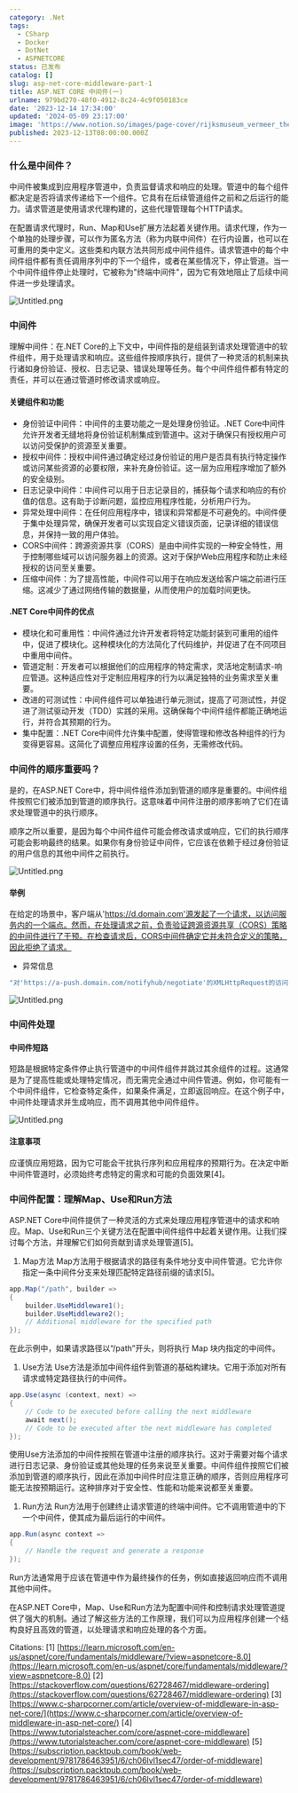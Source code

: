 ```yaml
---
category: .Net
tags:
  - CSharp
  - Docker
  - DotNet
  - ASPNETCORE
status: 已发布
catalog: []
slug: asp-net-core-middleware-part-1
title: ASP.NET CORE 中间件(一)
urlname: 979bd270-48f0-4912-8c24-4c9f050183ce
date: '2023-12-14 17:34:00'
updated: '2024-05-09 23:17:00'
image: 'https://www.notion.so/images/page-cover/rijksmuseum_vermeer_the_milkmaid.jpg'
published: 2023-12-13T08:00:00.000Z
---
```


### 什么是中间件？


中间件被集成到应用程序管道中，负责监督请求和响应的处理。管道中的每个组件都决定是否将请求传递给下一个组件。它具有在后续管道组件之前和之后运行的能力。请求管道是使用请求代理构建的，这些代理管理每个HTTP请求。


在配置请求代理时，Run、Map和Use扩展方法起着关键作用。请求代理，作为一个单独的处理步骤，可以作为匿名方法（称为内联中间件）在行内设置，也可以在可重用的类中定义。这些类和内联方法共同形成中间件组件。请求管道中的每个中间件组件都有责任调用序列中的下一个组件，或者在某些情况下，停止管道。当一个中间件组件停止处理时，它被称为"终端中间件"，因为它有效地阻止了后续中间件进一步处理请求。


![Untitled.png](https://prod-files-secure.s3.us-west-2.amazonaws.com/5d24fe63-e567-4804-86f9-9fdc62e13082/da807807-d02d-4fa1-86b6-db45e4678714/Untitled.png?X-Amz-Algorithm=AWS4-HMAC-SHA256&X-Amz-Content-Sha256=UNSIGNED-PAYLOAD&X-Amz-Credential=ASIAZI2LB466XIK45WSS%2F20250203%2Fus-west-2%2Fs3%2Faws4_request&X-Amz-Date=20250203T053654Z&X-Amz-Expires=3600&X-Amz-Security-Token=IQoJb3JpZ2luX2VjEPL%2F%2F%2F%2F%2F%2F%2F%2F%2F%2FwEaCXVzLXdlc3QtMiJGMEQCIFHKZGRYg5N5tjyclJzLrG2cLErrMbT%2FXYfgO7ywxS3eAiAGedcicg9NSOGL1%2F%2FsTdfgjq4SRiWZBcHoJ2av4AFo4SqIBAj7%2F%2F%2F%2F%2F%2F%2F%2F%2F%2F8BEAAaDDYzNzQyMzE4MzgwNSIM1Yrro874XJba2hkOKtwD0u7Io6HdCyfwgW56Wi4UasExdzWwKOrLY7zjhDGeJRksjOx%2Bajtv1WhD8z7kjw4Gpj%2B4Zb20CTCocukBSqpiqOmi6PvEHewfJ7IB4EgI6bKXmT63bQPb9rB4OyXe4RJ%2B0pslgcsu%2BrBL010OTOluGbtei%2ByiMlDnn3s%2FINiA3itgqkoT3r8MAB1aH%2FOkvzlANzldpN1pnuO57opc5VVmLuMLAHqhoCXq2ODhob8UD6NNtVl3fkul%2F5D9t6cn3njl9BaQlfEqD3NHbWrnMOAwrP%2B0kDyXaSeQrjXZDlVQ0p9FRFPJ0TElofk3Ab5NinBcuV1sJ004qpTSgO9D8OXaf15xIHCxdzS1HCD%2BPAKwvWcNXbLVlwtJ6oBpGelCuxIjpF2nubrq%2BwagERFyoMM%2BFXLd86ntF8%2Fco3oJo3vXERX3GkGNn84ex0zjLTXl3oTJ0cZmUDasggTOwxeaAsQWMp9E%2BJrEkYVR4L0Q6ug4iJ7naBLFGA6Jy8%2F1c37EnmGVnyonOrTwSDFYXgL2kxsFi7Ty4SYXIsAeGaH3vbEmV5JJKJP3RjHZihYL4bpGLRWVv9gZDfNMkfW5wEsn5U2w%2B7LCCbts4X6yMZRP9jHlp%2BLtmaDrmEkTHcgbfssw5b%2BAvQY6pgFjJldq2DDdgVmx786ma2dsJvy4gsEAhC5rD%2BMaGA00VMf2dWlg8Oe1RYGBheUBxjcNqMvPxKQ6te8NdfETw7wWPLBhAUCE33ZQGS9TJDiEhiFeTsWgRypEWUz%2FPD3p5JV%2B3tg%2B07%2F57WK6xVeB2vhZB%2FhKVZxQhC5Njrl5JWoKtlhjfNQ9pDp%2B65cs87nXqNt%2BIbjlZ87kFSFNWxC7596vMj3l9IoN&X-Amz-Signature=137489cccb5bd462ccbc183fe4cf7e158d6e6f02bddbd8405d5e66a5c65739c3&X-Amz-SignedHeaders=host&x-id=GetObject)


### 中间件


理解中间件：在.NET Core的上下文中，中间件指的是组装到请求处理管道中的软件组件，用于处理请求和响应。这些组件按顺序执行，提供了一种灵活的机制来执行诸如身份验证、授权、日志记录、错误处理等任务。每个中间件组件都有特定的责任，并可以在通过管道时修改请求或响应。


#### 关键组件和功能

- 身份验证中间件：中间件的主要功能之一是处理身份验证。.NET Core中间件允许开发者无缝地将身份验证机制集成到管道中。这对于确保只有授权用户可以访问受保护的资源至关重要。
- 授权中间件：授权中间件通过确定经过身份验证的用户是否具有执行特定操作或访问某些资源的必要权限，来补充身份验证。这一层为应用程序增加了额外的安全级别。
- 日志记录中间件：中间件可以用于日志记录目的，捕获每个请求和响应的有价值的信息。这有助于诊断问题，监控应用程序性能，分析用户行为。
- 异常处理中间件：在任何应用程序中，错误和异常都是不可避免的。中间件便于集中处理异常，确保开发者可以实现自定义错误页面，记录详细的错误信息，并保持一致的用户体验。
- CORS中间件：跨源资源共享（CORS）是由中间件实现的一种安全特性，用于控制哪些域可以访问服务器上的资源。这对于保护Web应用程序和防止未经授权的访问至关重要。
- 压缩中间件：为了提高性能，中间件可以用于在响应发送给客户端之前进行压缩。这减少了通过网络传输的数据量，从而使用户的加载时间更快。

#### .NET Core中间件的优点

- 模块化和可重用性：中间件通过允许开发者将特定功能封装到可重用的组件中，促进了模块化。这种模块化的方法简化了代码维护，并促进了在不同项目中重用中间件。
- 管道定制：开发者可以根据他们的应用程序的特定需求，灵活地定制请求-响应管道。这种适应性对于定制应用程序的行为以满足独特的业务需求至关重要。
- 改进的可测试性：中间件组件可以单独进行单元测试，提高了可测试性，并促进了测试驱动开发（TDD）实践的采用。这确保每个中间件组件都能正确地运行，并符合其预期的行为。
- 集中配置：.NET Core中间件允许集中配置，使得管理和修改各种组件的行为变得更容易。这简化了调整应用程序设置的任务，无需修改代码。

### 中间件的顺序重要吗？


是的，在ASP.NET Core中，将中间件组件添加到管道的顺序是重要的。中间件组件按照它们被添加到管道的顺序执行。这意味着中间件注册的顺序影响了它们在请求处理管道中的执行顺序。


顺序之所以重要，是因为每个中间件组件可能会修改请求或响应，它们的执行顺序可能会影响最终的结果。如果你有身份验证中间件，它应该在依赖于经过身份验证的用户信息的其他中间件之前执行。


![Untitled.png](https://prod-files-secure.s3.us-west-2.amazonaws.com/5d24fe63-e567-4804-86f9-9fdc62e13082/24f795a2-1c5a-4a6b-a0d8-2afb160076f1/Untitled.png?X-Amz-Algorithm=AWS4-HMAC-SHA256&X-Amz-Content-Sha256=UNSIGNED-PAYLOAD&X-Amz-Credential=ASIAZI2LB466XIK45WSS%2F20250203%2Fus-west-2%2Fs3%2Faws4_request&X-Amz-Date=20250203T053654Z&X-Amz-Expires=3600&X-Amz-Security-Token=IQoJb3JpZ2luX2VjEPL%2F%2F%2F%2F%2F%2F%2F%2F%2F%2FwEaCXVzLXdlc3QtMiJGMEQCIFHKZGRYg5N5tjyclJzLrG2cLErrMbT%2FXYfgO7ywxS3eAiAGedcicg9NSOGL1%2F%2FsTdfgjq4SRiWZBcHoJ2av4AFo4SqIBAj7%2F%2F%2F%2F%2F%2F%2F%2F%2F%2F8BEAAaDDYzNzQyMzE4MzgwNSIM1Yrro874XJba2hkOKtwD0u7Io6HdCyfwgW56Wi4UasExdzWwKOrLY7zjhDGeJRksjOx%2Bajtv1WhD8z7kjw4Gpj%2B4Zb20CTCocukBSqpiqOmi6PvEHewfJ7IB4EgI6bKXmT63bQPb9rB4OyXe4RJ%2B0pslgcsu%2BrBL010OTOluGbtei%2ByiMlDnn3s%2FINiA3itgqkoT3r8MAB1aH%2FOkvzlANzldpN1pnuO57opc5VVmLuMLAHqhoCXq2ODhob8UD6NNtVl3fkul%2F5D9t6cn3njl9BaQlfEqD3NHbWrnMOAwrP%2B0kDyXaSeQrjXZDlVQ0p9FRFPJ0TElofk3Ab5NinBcuV1sJ004qpTSgO9D8OXaf15xIHCxdzS1HCD%2BPAKwvWcNXbLVlwtJ6oBpGelCuxIjpF2nubrq%2BwagERFyoMM%2BFXLd86ntF8%2Fco3oJo3vXERX3GkGNn84ex0zjLTXl3oTJ0cZmUDasggTOwxeaAsQWMp9E%2BJrEkYVR4L0Q6ug4iJ7naBLFGA6Jy8%2F1c37EnmGVnyonOrTwSDFYXgL2kxsFi7Ty4SYXIsAeGaH3vbEmV5JJKJP3RjHZihYL4bpGLRWVv9gZDfNMkfW5wEsn5U2w%2B7LCCbts4X6yMZRP9jHlp%2BLtmaDrmEkTHcgbfssw5b%2BAvQY6pgFjJldq2DDdgVmx786ma2dsJvy4gsEAhC5rD%2BMaGA00VMf2dWlg8Oe1RYGBheUBxjcNqMvPxKQ6te8NdfETw7wWPLBhAUCE33ZQGS9TJDiEhiFeTsWgRypEWUz%2FPD3p5JV%2B3tg%2B07%2F57WK6xVeB2vhZB%2FhKVZxQhC5Njrl5JWoKtlhjfNQ9pDp%2B65cs87nXqNt%2BIbjlZ87kFSFNWxC7596vMj3l9IoN&X-Amz-Signature=8a354809503901eb745a6f37c0008c46ee6a88d93d70f11ff382ad2e57453bd0&X-Amz-SignedHeaders=host&x-id=GetObject)


#### 举例


在给定的场景中，客户端从'https://d.domain.com'源发起了一个请求，以访问服务内的一个端点。然而，在处理请求之前，负责验证跨源资源共享（CORS）策略的中间件进行了干预。在检查请求后，CORS中间件确定它并未符合定义的策略，因此拒绝了请求。

- 异常信息

```c#
"对'https://a-push.domain.com/notifyhub/negotiate'的XMLHttpRequest的访问，源自'https://d.domain.com'，已被CORS策略阻止：预检请求的响应未通过访问控制检查：请求的资源上没有'Access-Control-Allow-Origin'头。"[1][2][3]
```


![Untitled.png](https://prod-files-secure.s3.us-west-2.amazonaws.com/5d24fe63-e567-4804-86f9-9fdc62e13082/371d9517-dafe-4432-94b7-2d14d1593167/Untitled.png?X-Amz-Algorithm=AWS4-HMAC-SHA256&X-Amz-Content-Sha256=UNSIGNED-PAYLOAD&X-Amz-Credential=ASIAZI2LB466XIK45WSS%2F20250203%2Fus-west-2%2Fs3%2Faws4_request&X-Amz-Date=20250203T053654Z&X-Amz-Expires=3600&X-Amz-Security-Token=IQoJb3JpZ2luX2VjEPL%2F%2F%2F%2F%2F%2F%2F%2F%2F%2FwEaCXVzLXdlc3QtMiJGMEQCIFHKZGRYg5N5tjyclJzLrG2cLErrMbT%2FXYfgO7ywxS3eAiAGedcicg9NSOGL1%2F%2FsTdfgjq4SRiWZBcHoJ2av4AFo4SqIBAj7%2F%2F%2F%2F%2F%2F%2F%2F%2F%2F8BEAAaDDYzNzQyMzE4MzgwNSIM1Yrro874XJba2hkOKtwD0u7Io6HdCyfwgW56Wi4UasExdzWwKOrLY7zjhDGeJRksjOx%2Bajtv1WhD8z7kjw4Gpj%2B4Zb20CTCocukBSqpiqOmi6PvEHewfJ7IB4EgI6bKXmT63bQPb9rB4OyXe4RJ%2B0pslgcsu%2BrBL010OTOluGbtei%2ByiMlDnn3s%2FINiA3itgqkoT3r8MAB1aH%2FOkvzlANzldpN1pnuO57opc5VVmLuMLAHqhoCXq2ODhob8UD6NNtVl3fkul%2F5D9t6cn3njl9BaQlfEqD3NHbWrnMOAwrP%2B0kDyXaSeQrjXZDlVQ0p9FRFPJ0TElofk3Ab5NinBcuV1sJ004qpTSgO9D8OXaf15xIHCxdzS1HCD%2BPAKwvWcNXbLVlwtJ6oBpGelCuxIjpF2nubrq%2BwagERFyoMM%2BFXLd86ntF8%2Fco3oJo3vXERX3GkGNn84ex0zjLTXl3oTJ0cZmUDasggTOwxeaAsQWMp9E%2BJrEkYVR4L0Q6ug4iJ7naBLFGA6Jy8%2F1c37EnmGVnyonOrTwSDFYXgL2kxsFi7Ty4SYXIsAeGaH3vbEmV5JJKJP3RjHZihYL4bpGLRWVv9gZDfNMkfW5wEsn5U2w%2B7LCCbts4X6yMZRP9jHlp%2BLtmaDrmEkTHcgbfssw5b%2BAvQY6pgFjJldq2DDdgVmx786ma2dsJvy4gsEAhC5rD%2BMaGA00VMf2dWlg8Oe1RYGBheUBxjcNqMvPxKQ6te8NdfETw7wWPLBhAUCE33ZQGS9TJDiEhiFeTsWgRypEWUz%2FPD3p5JV%2B3tg%2B07%2F57WK6xVeB2vhZB%2FhKVZxQhC5Njrl5JWoKtlhjfNQ9pDp%2B65cs87nXqNt%2BIbjlZ87kFSFNWxC7596vMj3l9IoN&X-Amz-Signature=755bdea2484c0374b7ad8afac90f402a7b0779ced2917d81be2a4d1d7064f231&X-Amz-SignedHeaders=host&x-id=GetObject)


### 中间件处理


#### 中间件短路
短路是根据特定条件停止执行管道中的中间件组件并跳过其余组件的过程。这通常是为了提高性能或处理特定情况，而无需完全通过中间件管道。例如，你可能有一个中间件组件，它检查特定条件，如果条件满足，立即返回响应。在这个例子中，中间件处理请求并生成响应，而不调用其他中间件组件。


![Untitled.png](https://prod-files-secure.s3.us-west-2.amazonaws.com/5d24fe63-e567-4804-86f9-9fdc62e13082/e8a1d943-cb51-4723-936e-23c6af2fb0f9/Untitled.png?X-Amz-Algorithm=AWS4-HMAC-SHA256&X-Amz-Content-Sha256=UNSIGNED-PAYLOAD&X-Amz-Credential=ASIAZI2LB466XIK45WSS%2F20250203%2Fus-west-2%2Fs3%2Faws4_request&X-Amz-Date=20250203T053654Z&X-Amz-Expires=3600&X-Amz-Security-Token=IQoJb3JpZ2luX2VjEPL%2F%2F%2F%2F%2F%2F%2F%2F%2F%2FwEaCXVzLXdlc3QtMiJGMEQCIFHKZGRYg5N5tjyclJzLrG2cLErrMbT%2FXYfgO7ywxS3eAiAGedcicg9NSOGL1%2F%2FsTdfgjq4SRiWZBcHoJ2av4AFo4SqIBAj7%2F%2F%2F%2F%2F%2F%2F%2F%2F%2F8BEAAaDDYzNzQyMzE4MzgwNSIM1Yrro874XJba2hkOKtwD0u7Io6HdCyfwgW56Wi4UasExdzWwKOrLY7zjhDGeJRksjOx%2Bajtv1WhD8z7kjw4Gpj%2B4Zb20CTCocukBSqpiqOmi6PvEHewfJ7IB4EgI6bKXmT63bQPb9rB4OyXe4RJ%2B0pslgcsu%2BrBL010OTOluGbtei%2ByiMlDnn3s%2FINiA3itgqkoT3r8MAB1aH%2FOkvzlANzldpN1pnuO57opc5VVmLuMLAHqhoCXq2ODhob8UD6NNtVl3fkul%2F5D9t6cn3njl9BaQlfEqD3NHbWrnMOAwrP%2B0kDyXaSeQrjXZDlVQ0p9FRFPJ0TElofk3Ab5NinBcuV1sJ004qpTSgO9D8OXaf15xIHCxdzS1HCD%2BPAKwvWcNXbLVlwtJ6oBpGelCuxIjpF2nubrq%2BwagERFyoMM%2BFXLd86ntF8%2Fco3oJo3vXERX3GkGNn84ex0zjLTXl3oTJ0cZmUDasggTOwxeaAsQWMp9E%2BJrEkYVR4L0Q6ug4iJ7naBLFGA6Jy8%2F1c37EnmGVnyonOrTwSDFYXgL2kxsFi7Ty4SYXIsAeGaH3vbEmV5JJKJP3RjHZihYL4bpGLRWVv9gZDfNMkfW5wEsn5U2w%2B7LCCbts4X6yMZRP9jHlp%2BLtmaDrmEkTHcgbfssw5b%2BAvQY6pgFjJldq2DDdgVmx786ma2dsJvy4gsEAhC5rD%2BMaGA00VMf2dWlg8Oe1RYGBheUBxjcNqMvPxKQ6te8NdfETw7wWPLBhAUCE33ZQGS9TJDiEhiFeTsWgRypEWUz%2FPD3p5JV%2B3tg%2B07%2F57WK6xVeB2vhZB%2FhKVZxQhC5Njrl5JWoKtlhjfNQ9pDp%2B65cs87nXqNt%2BIbjlZ87kFSFNWxC7596vMj3l9IoN&X-Amz-Signature=ce9e11a9aa5e9366c5bf1e281e32b4f8bae81f1d1703c41a9652d29ed1c872f1&X-Amz-SignedHeaders=host&x-id=GetObject)


#### 注意事项


应谨慎应用短路，因为它可能会干扰执行序列和应用程序的预期行为。在决定中断中间件管道时，必须始终考虑特定的需求和可能的负面效果[4]。


### 中间件配置：理解Map、Use和Run方法


ASP.NET Core中间件提供了一种灵活的方式来处理应用程序管道中的请求和响应。Map、Use和Run三个关键方法在配置中间件组件中起着关键作用。让我们探讨每个方法，并理解它们如何贡献到请求处理管道[5]。

1. Map方法
Map方法用于根据请求的路径有条件地分支中间件管道。它允许你指定一条中间件分支来处理匹配特定路径前缀的请求[5]。

```c#
app.Map("/path", builder =>
{
    builder.UseMiddleware1();
    builder.UseMiddleware2();
    // Additional middleware for the specified path
});
```


在此示例中，如果请求路径以“/path”开头，则将执行 Map 块内指定的中间件。

1. Use方法
Use方法是添加中间件组件到管道的基础构建块。它用于添加对所有请求或特定路径执行的中间件。

```c#
app.Use(async (context, next) =>
{
    // Code to be executed before calling the next middleware
    await next();
    // Code to be executed after the next middleware has completed
});
```


使用Use方法添加的中间件按照在管道中注册的顺序执行。这对于需要对每个请求进行日志记录、身份验证或其他处理的任务来说至关重要。中间件组件按照它们被添加到管道的顺序执行，因此在添加中间件时应注意正确的顺序，否则应用程序可能无法按预期运行。这种排序对于安全性、性能和功能来说都至关重要。

1. Run方法
Run方法用于创建终止请求管道的终端中间件。它不调用管道中的下一个中间件，使其成为最后运行的中间件。

```c#
app.Run(async context =>
{
    // Handle the request and generate a response
});
```


Run方法通常用于应该在管道中作为最终操作的任务，例如直接返回响应而不调用其他中间件。


在ASP.NET Core中，Map、Use和Run方法为配置中间件和控制请求处理管道提供了强大的机制。通过了解这些方法的工作原理，我们可以为应用程序创建一个结构良好且高效的管道，以处理请求和响应处理的各个方面。


Citations:
[1] [https://learn.microsoft.com/en-us/aspnet/core/fundamentals/middleware/?view=aspnetcore-8.0](https://learn.microsoft.com/en-us/aspnet/core/fundamentals/middleware/?view=aspnetcore-8.0)
[2] [https://stackoverflow.com/questions/62728467/middleware-ordering](https://stackoverflow.com/questions/62728467/middleware-ordering)
[3] [https://www.c-sharpcorner.com/article/overview-of-middleware-in-asp-net-core/](https://www.c-sharpcorner.com/article/overview-of-middleware-in-asp-net-core/)
[4] [https://www.tutorialsteacher.com/core/aspnet-core-middleware](https://www.tutorialsteacher.com/core/aspnet-core-middleware)
[5] [https://subscription.packtpub.com/book/web-development/9781786463951/6/ch06lvl1sec47/order-of-middleware](https://subscription.packtpub.com/book/web-development/9781786463951/6/ch06lvl1sec47/order-of-middleware)

